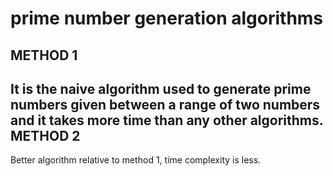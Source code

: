 # prime number generation algorithms

METHOD 1
--------------------
It is the naive algorithm used to generate prime numbers given between a range of two numbers and it takes more time than any other algorithms.
METHOD 2
--------------
Better algorithm relative to method 1, time complexity is less.
